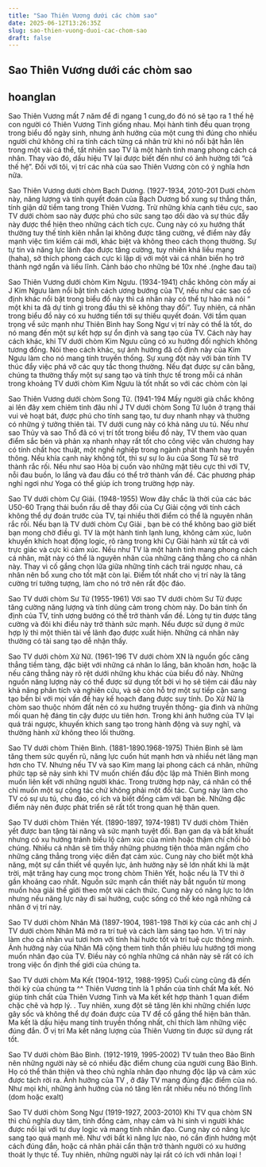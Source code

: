 ```yaml
---
title: "Sao Thiên Vương dưới các chòm sao"
date: 2025-06-12T13:26:35Z
slug: sao-thien-vuong-duoi-cac-chom-sao
draft: false
---
```


## Sao Thiên Vương dưới các chòm sao

## hoanglan

Sao Thiên Vương mất 7 năm để đi ngang 1 cung,do đó nó sẽ tạo ra 1 thế hệ con người có Thiên Vương Tinh giống nhau. Mọi hành tinh đều quan trọng trong biểu đồ ngày sinh, nhưng ảnh hưởng của một cung thì đúng cho nhiều người chứ không chỉ ra tính cách từng cá nhân trừ khi nó nổi bật hẳn lên trong một vài cá thể, tất nhiên sao TV là một hành tinh mang phong cách cá nhân. Thay vào đó, dấu hiệu TV lại được biết đến như có ảnh hưởng tới “cả thế hệ”. Đối với tôi, vị trí các nhà của sao Thiên Vương còn có ý nghĩa hơn nữa.
 
Sao Thiên Vương dưới chòm Bạch Dương.
(1927-1934, 2010-201
Dưới chòm này, năng lượng và tính quyết đoán của Bạch Dương bổ xung sự thẳng thắn, tính giận dữ tiềm tang trong Thiên Vương. Trừ những khía cạnh tiêu cực, sao TV dưới chòm sao này được phú cho sức sang tạo dồi dào và sự thúc đẩy này được thể hiện theo những cách tích cực. Cung này có xu hướng thất thường tuy thế tính kiên nhẫn lại không được tăng cường, về điểm này đẩy mạnh việc tìm kiếm cái mới, khác biệt và không theo cách thong thường. Sự tự tin và năng lực lãnh đạo được tăng cường, tuy nhiên khá liều mạng (haha), sở thích phong cách cực kì lập dị với một vài cá nhân biến họ trở thành ngớ ngẩn và liều lĩnh. Cảnh báo cho những bé 10x nhé .(nghe đau tai)
 
Sao Thiên Vương dưới chòm Kim Ngưu.
(1934-1941) chắc không còn mấy ai J
Kim Ngưu làm nổi bật tính cách ương bướng của TV, nếu như các sao cố định khác nổi bật trong biểu đồ này thì cá nhân này có thể tự hào mà nói “ một khi ta đã dự tính gì trong đầu thì sẽ không thay đổi”. Tuy nhiên, cá nhân trong biểu đồ này có xu hướng tiến tới sự thiếu quyết đoán. Với tầm quan trọng về sức mạnh như Thiên Bình hay Song Ngư vị trí này có thể là tốt, do nó mang đến một sự kết hợp sự ổn định và sang tạo của TV. Cách này hay cách khác, khi TV dưới chòm Kim Ngưu cũng có xu hướng đối nghich không tương đồng. Nói theo cách khác, sự ảnh hưởng đã cố định này của Kim Ngưu làm cho nó mang tính truyền thống. Sự xung đột này với bản tính TV thúc đẩy việc phá vỡ các quy tắc thong thường. Nếu đạt được sự cân bằng, chúng ta thường thấy một sự sang tạo và tính thực tế trong mỗi cá nhân trong khoảng TV dưới chòm Kim Ngưu là tốt nhất so với các chòm còn lại
 
Sao Thiên Vương dưới chòm Song Tử.
(1941-194 Mấy người già chắc không ai lên đây xem chiêm tinh đâu nhỉ J
TV dưới chòm Song Tử luôn ở trạng thái vui vẻ hoạt bát, được phú cho tính sang tạo, tư duy nhanh nhạy và thường có những ý tưởng thiên tài. TV dưới cung này có khả năng ưu tú. Nếu như sao Thủy và sao Thổ đã có vị trí tốt trong biểu đồ này, TV them vào quan điểm sắc bén và phản xạ nhanh nhạy rất tốt cho công việc văn chương hay có tính chất học thuật, một nghề nghiệp trong ngành phát thanh hay truyền thông. Nếu khía cạnh này không tốt, thì sự sự lo âu của Song Tử sẽ trở thành rắc rối. Nếu như sao Hỏa bị cuốn vào những mặt tiêu cực thì với TV, nỗi đau buồn, lo lắng và đau đầu có thể trở thành vấn đề. Các phương pháp nghỉ ngơi như Yoga có thể giúp ích trong trường hợp này.
 
Sao TV dưới chòm Cự Giải.
(1948-1955) Wow đây chắc là thời của các bác U50-60
Trạng thái buồn rầu dễ thay đổi của Cự Giải cộng với tính cách không thể dự đoán trước của TV, tại nhiều thời điểm có thể là nguyên nhân rắc rối. Nếu bạn là TV dưới chòm Cự Giải , bạn bè có thể không bao giờ biết bạn mong chờ điều gì. TV là một hành tinh lạnh lung, không cảm xúc, luôn khuyến khích hoạt động logic, rõ ràng trong khi Cự Giải hành xử tất cả với trực giác và cực kì cảm xúc. Nếu như TV là một hành tinh mang phong cách cá nhân, mặt này có thể là nguyên nhân của những căng thẳng cho cá nhân này. Thay vì cố gắng chọn lữa giữa những tính cách trái ngược nhau, cá nhân nên bổ xung cho tốt mặt còn lại. Điểm tốt nhất cho vị trí này là tăng cường trí tưởng tượng, làm cho nó trở nên rất độc đáo.
 
Sao TV dưới chòm Sư Tử
(1955-1961)
Với sao TV dưới chòm Sư Tử được tăng cường năng lượng và tính dũng cảm trong chòm này. Do bản tính ổn định của TV, tính ương bướng có thể trở thành vấn đề. Lòng tự tin được tăng cường và đôi khi điều này trở thành sức mạnh. Nếu được sử dụng ở mức hợp lý thì một thiên tài về lãnh đạo được xuất hiện. Những cá nhân này thường có tài sang tạo dễ nhận thấy.
 
Sao TV dưới chòm Xử Nữ.
(1961-196
TV dưới chòm XN là nguồn gốc căng thẳng tiềm tàng, đặc biệt với những cá nhân lo lắng, băn khoăn hơn, hoặc là nếu căng thẳng này rõ rệt dưới những khu khác của biểu đồ này. Những nguồn năng lượng này có thể được sử dụng tốt bởi vì họ sẽ tiêm cái đầu này khả năng phân tích và nghiên cứu, và sẽ còn hỗ trợ một sự tiếp cận sang tạo bền bỉ với mọi vấn đề hay kế hoạch đang được suy tính. Do Xử Nữ là chòm sao thuộc nhóm đất nên có xu hướng truyền thống- gia đình và những mối quan hệ đáng tin cậy được ưu tiên hơn. Trong khi ảnh hưởng của TV lại quá trái ngược, khuyến khich sang tạo trong hành động và suy nghĩ, và thường hành xử không theo lối thường.
 
Sao TV dưới chòm Thiên Bình.
(1881-1890.1968-1975)
Thiên Bình sẽ làm tăng them sức quyến rũ, năng lực cuốn hút mạnh hơn và nhiều nét lãng mạn hơn cho TV. Nhưng nếu TV và sao Kim mang lại phong cách cá nhân, những phức tạp sẽ nảy sinh khi TV muốn chiến đấu độc lập mà Thiên Bình mong muốn liên kết với những người khác. Trong trường hợp này, cá nhân có thể chỉ muốn một sự cộng tác chứ không phải một đối tác. Cung này làm cho TV có sự ưu tú, chu đáo, có ích và biết đồng cảm với bạn bè. Những đặc điểm này nên được phát triển sẽ rất tốt trong quan hệ thân quen.
 
Sao TV dưới chòm Thiên Yết.
(1890-1897, 1974-1981)
TV dưới chòm Thiên yết được ban tặng tài năng và sức mạnh tuyệt đối. Bạn gan dạ và bất khuất nhưng có xu hướng tránh biểu lộ cảm xúc của mình hoặc thậm chí chối bỏ chúng. Nhiều cá nhân sẽ tìm thấy những phương tiện thỏa mãn ngầm cho những căng thẳng trong việc diễn đạt cảm xúc. Cung này cho biết một khả năng, một sự cần thiết về quyền lực, ảnh hưởng này sẽ lớn nhất khi là mặt trời, mặt trăng hay cung mọc trong chòm Thiên Yết, hoặc nếu là TV thì ở gần khoảng cao nhất. Nguồn sức mạnh cần thiết này bắt nguồn từ mong muốn hòa giải thế giới theo một vài cách thức. Cung này có năng lực to lớn nhưng nếu năng lực này đi sai hướng, cuộc sống có thể kéo ngã những cá nhân ở vị trí này.
 
Sao TV dưới chòm Nhân Mã
(1897-1904, 1981-198 Thời kỳ của các anh chị J
TV dưới chòm Nhân Mã mở ra trí tuệ và cách làm sáng tạo hơn. Vị trí này làm cho cá nhân vui tươi hơn với tính hài hước tốt và trí tuệ cực thông minh. Ảnh hưởng này của Nhân Mã cộng them tinh thần phiêu lưu hướng tới mong muốn nhân đạo của TV. Điều này có nghĩa những cá nhân này sẽ rất có ích trong việc ổn định thế giới của chúng ta.
 
Sao TV dưới chòm Ma Kết
(1904-1912, 1988-1995) Cuối cùng cũng đã đến thời kỳ của chúng ta ^^
Thiên Vương tinh là 1 phần của tính chất Ma kết. Nó giúp tính chất của Thiên Vương Tinh và Ma kết kết hợp thành 1 quan điểm chặc chẽ và hợp lý. . Tuy nhiên, xung đột sẽ tăng lên khi những chiến lược gây sốc và không thể dự đoán được của TV để cố gắng thể hiện bản thân. Ma kết là dấu hiệu mang tính truyền thống nhất, chỉ thích làm những việc đúng đắn. Ở vị trí Ma kết năng lượng của Thiên Vương tin được sử dụng rất tốt.
 
Sao TV dưới chòm Bảo Bình.
(1912-1919, 1995-2002)
TV tuân theo Bảo Bình nên những người này sẽ có nhiều đặc điểm chung của người cung Bảo Bình. Họ có thể thân thiện và theo chủ nghĩa nhân đạo nhưng độc lập và cảm xúc được tách rời ra. Ảnh hưởng của TV , ở đây TV mang đúng đặc điểm của nó. Như mọi khi, những ảnh hưởng của nó tăng lên rất nhiều nếu nó thống lĩnh (dom hoặc exalt)
 
Sao TV dưới chòm Song Ngư
(1919-1927, 2003-2010)
Khi TV qua chòm SN thì chủ nghĩa duy tâm, tính đồng cảm, nhạy cảm và hi sinh vì người khác được nối lại với tư duy logic và mang tính nhân đạo. Cung này có năng lực sang tạo quá mạnh mẽ. Như với bất kì năng lực nào, nó cần định hướng một cách đúng đắn, hoặc cá nhân phải cẩn thận trở thành người có xu hướng thoát ly thực tế. Tuy nhiên, những người này lại rất có ích với nhân loại !